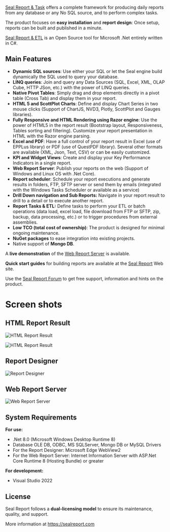 <a href="https://sealreport.org" target=_blank>Seal Report & Task</a> offers a complete framework for producing daily reports from any database or any No SQL source, and to perform complex tasks.

The product focuses on **easy installation** and **report design**: Once setup, reports can be built and published in a minute. 

<a href="https://sealreport.org" target=_blank>Seal Report & ETL</a> is an Open Source tool for Microsoft .Net entirely written in C#.

## Main Features
* **Dynamic SQL sources**: Use either your SQL or let the Seal engine build dynamically the SQL used to query your database.
* **LINQ queries**: Join and query any Data Sources (SQL, Excel, XML, OLAP Cube, HTTP JSon, etc.) with the power of LINQ queries.
* **Native Pivot Tables**: Simply drag and drop elements directly in a pivot table (Cross Tab) and display them in your report.
* **HTML 5 and ScottPlot Charts**: Define and display Chart Series in two mouse clicks (Support of ChartJS, NVD3, Plotly, ScottPlot and Gauges libraries).
* **Fully Responsive and HTML Rendering using Razor engine**: Use the power of HTML5 in the report result (Bootstrap layout, Responsiveness, Tables sorting and filtering). Customize your report presentation in HTML with the Razor engine parsing.
* **Excel and PDF**: Have a full control of your report result in Excel (use of EPPLus library) or PDF (use of QuestPDF library). Several other formats are available (XML, Json, Text, CSV) or can be easily customized.
* **KPI and Widget Views**: Create and display your Key Performance Indicators in a single report.
* **Web Report Server**: Publish your reports on the web (Support of Windows and Linux OS with .Net Core).
* **Report scheduler**: Schedule your report executions and generate results in folders, FTP, SFTP server or send them by emails (integrated with the Windows Tasks Scheduler or available as a service)
* **Drill Down navigation and Sub Reports:** Navigate in your report result to drill to a detail or to execute another report.
* **Report Tasks & ETL:** Define tasks to perform your ETL or batch operations (data load, excel load, file download from FTP or SFTP, zip, backup, data processing, etc.) or to trigger procedures from external assemblies.
* **Low TCO (total cost of ownership)**: The product is designed for minimal ongoing maintenance.
* **NuGet packages** to ease integration into existing projects.
* Native support of **Mongo DB**.

A **live demonstration** of the <a href="https://sealreport.org/demo" target=_blank>Web Report Server</a> is available.

**Quick start guides**  for building reports are available at the <a href="https://sealreport.org" target=_blank>Seal Report</a> Web site.

Use the <a href="https://sealreport.org/forum" target=_blank>Seal Report Forum</a> to get free support, information and hints on the product.

# Screen shots 
## HTML Report Result
![HTML Report Result](https://ariacom.com/ImagesGITHUB/reportResult4.png) 

![HTML Report Result](https://ariacom.com/ImagesGITHUB/reportResult3.png) 

## Report Designer
![Report Designer](https://ariacom.com/ImagesGITHUB/reportDesigner2.png)

## Web Report Server
![Web Report Server](https://ariacom.com/ImagesGITHUB/webServer3.png)

## System Requirements
**For use:**
* .Net 8.0 (Microsoft Windows Desktop Runtime 8)
* Database OLE DB, ODBC, MS SQLServer, Mongo DB or MySQL Drivers
* For the Report Designer: Microsoft Edge WebView2
* For the Web Report Server: Internet Information Server with ASP.Net Core Runtime 8 (Hosting Bundle) or greater

**For development:**
* Visual Studio 2022

## License
Seal Report follows a **dual-licensing model** to ensure its maintenance, quality, and support.

More information at <a href="https://sealreport.com" target="_blank">https://sealreport.com</a>
